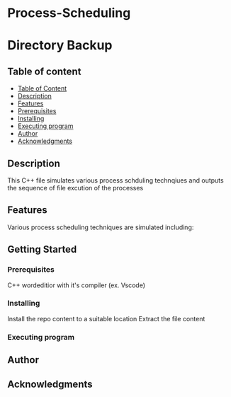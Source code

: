 # Process-Scheduling
# Directory Backup


## Table of content
* [Table of Content](#table-of-content)
* [Description](#description)
* [Features](#features)
* [Prerequisites](#prerequisites)
* [Installing](#installing)
* [Executing program](#executing-program)
* [Author](#author)
* [Acknowledgments](#acknowledgments)

## Description
This C++ file simulates various process schduling technqiues and outputs the sequence of file excution of the processes 

## Features
Various process scheduling techniques are simulated including:

## Getting Started

### Prerequisites 
C++ wordeditior with it's compiler (ex. Vscode)

### Installing
Install the repo content to a suitable location
Extract the file content 

### Executing program


## Author



## Acknowledgments

